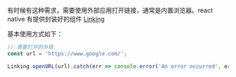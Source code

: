 有时候有这种需求，需要使用外部应用打开链接，通常是内置浏览器。react native 有提供封装好的组件 [Linking](https://facebook.github.io/react-native/docs/linking.html)   

基本使用方式如下：   

```js
// 需要打开的外链
const url = 'https://www.google.com/';

Linking.openURL(url).catch(err => console.error('An error occurred', err));
```
